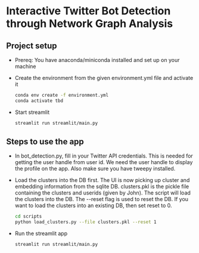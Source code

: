 # Interactive Twitter Bot Detection through Network Graph Analysis

## Project setup 

- Prereq: You have anaconda/miniconda installed and set up on your machine

- Create the environment from the given environment.yml file and activate it
    
    ```bash
    conda env create -f environment.yml
    conda activate tbd
    ```

- Start streamlit
        
    ```bash
    streamlit run streamlit/main.py
    ```

## Steps to use the app

- In bot_detection.py, fill in your Twitter API credentials. This is needed for getting the user handle from user id. We need the user handle to display the profile on the app. Also make sure you have tweepy installed. 

- Load the clusters into the DB first. The UI is now picking up cluster and embedding information from the sqlite DB. clusters.pkl is the pickle file containing the clusters and userids (given by John). The script will load the clusters into the DB. The --reset flag is used to reset the DB. If you want to load the clusters into an existing DB, then set reset to 0.

    ```bash
    cd scripts
    python load_clusters.py --file clusters.pkl --reset 1
    ```

- Run the streamlit app

    ```bash
    streamlit run streamlit/main.py
    ```
